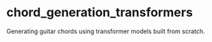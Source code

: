 # chord_generation_transformers
Generating guitar chords using transformer models built from scratch.
